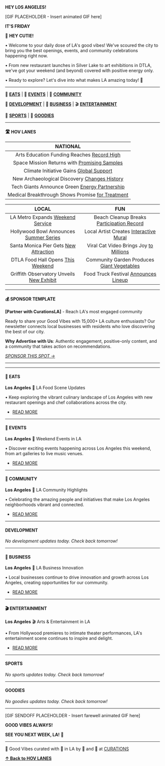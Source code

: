 **HEY LOS ANGELES!**

[GIF PLACEHOLDER - Insert animated GIF here]

**IT'S FRIDAY**

👋 **HEY CUTIE!**

• Welcome to your daily dose of LA's good vibes! We've scoured the city to bring you the best openings, events, and community celebrations happening right now.

• From new restaurant launches in Silver Lake to art exhibitions in DTLA, we've got your weekend (and beyond) covered with positive energy only.

• Ready to explore? Let's dive into what makes LA amazing today! 🌴

---

🍟 [**EATS**](#eats) | 📆 [**EVENTS**](#events) | 🌴 [**COMMUNITY**](#community)

🏡 [**DEVELOPMENT**](#development) | 💼 [**BUSINESS**](#business) | 🎬 [**ENTERTAINMENT**](#entertainment)

🏈 [**SPORTS**](#sports) | 🤙 [**GOODIES**](#goodies)

---

#### 🛣 **HOV LANES**

| **NATIONAL** |
|:---:|
| Arts Education Funding Reaches [Record High](#) |
| Space Mission Returns with [Promising Samples](#) |
| Climate Initiative Gains [Global Support](#) |
| New Archaeological Discovery [Changes History](#) |
| Tech Giants Announce Green [Energy Partnership](#) |
| Medical Breakthrough Shows Promise [for Treatment](#) |

| **LOCAL** | **FUN** |
|:---:|:---:|
| LA Metro Expands [Weekend Service](#) | Beach Cleanup Breaks [Participation Record](#) |
| Hollywood Bowl Announces [Summer Series](#) | Local Artist Creates [Interactive Mural](#) |
| Santa Monica Pier Gets [New Attraction](#) | Viral Cat Video Brings Joy [to Millions](#) |
| DTLA Food Hall Opens [This Weekend](#) | Community Garden Produces [Giant Vegetables](#) |
| Griffith Observatory Unveils [New Exhibit](#) | Food Truck Festival [Announces Lineup](#) |

---

#### 💰 **SPONSOR TEMPLATE**

**[Partner with CurationsLA]** - Reach LA's most engaged community

Ready to share your Good Vibes with 15,000+ LA culture enthusiasts? Our newsletter connects local businesses with residents who love discovering the best of our city.

**Why Advertise with Us**: Authentic engagement, positive-only content, and a community that takes action on recommendations.

*[SPONSOR THIS SPOT →](mailto:la@curations.cc)*

---





---

#### 🍟 **EATS**

**Los Angeles** 🍟 LA Food Scene Updates

• Keep exploring the vibrant culinary landscape of Los Angeles with new restaurant openings and chef collaborations across the city.
  - [READ MORE](https://curationsla.com/food)

---

#### 📆 **EVENTS**

**Los Angeles** 📆 Weekend Events in LA

• Discover exciting events happening across Los Angeles this weekend, from art galleries to live music venues.
  - [READ MORE](https://curationsla.com/events)

---

#### 🌴 **COMMUNITY**

**Los Angeles** 🌴 LA Community Highlights

• Celebrating the amazing people and initiatives that make Los Angeles neighborhoods vibrant and connected.
  - [READ MORE](https://curationsla.com/community)

---

#### DEVELOPMENT

*No development updates today. Check back tomorrow!*

---

#### 💼 **BUSINESS**

**Los Angeles** 💼 LA Business Innovation

• Local businesses continue to drive innovation and growth across Los Angeles, creating opportunities for our community.
  - [READ MORE](https://curationsla.com/business)

---

#### 🎬 **ENTERTAINMENT**

**Los Angeles** 🎬 Arts & Entertainment in LA

• From Hollywood premieres to intimate theater performances, LA's entertainment scene continues to inspire and delight.
  - [READ MORE](https://curationsla.com/entertainment)

---

#### SPORTS

*No sports updates today. Check back tomorrow!*

---

#### GOODIES

*No goodies updates today. Check back tomorrow!*

---

[GIF SENDOFF PLACEHOLDER - Insert farewell animated GIF here]

**GOOD VIBES ALWAYS!**

**SEE YOU NEXT WEEK, LA!** 🤙

---

<p class="universal-footer-tagline">
  🤙 Good Vibes curated with 💜 in LA by 👋 and 🤖 at
  <a href="https://curations.cc" target="_blank" rel="noopener" class="uf-brand-pill">CURATIONS</a>
</p>

[**↑ Back to HOV LANES**](#hov-lanes)